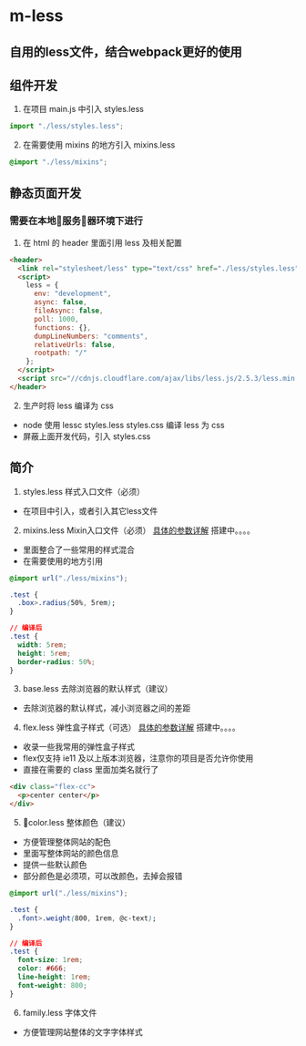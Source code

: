 # m-less

## 自用的less文件，结合webpack更好的使用
## 组件开发

1. 在项目 main.js 中引入 styles.less
```js
import "./less/styles.less";
```

2. 在需要使用 mixins 的地方引入 mixins.less
```css
@import "./less/mixins";
```

## 静态页面开发
### 需要在本地服务器环境下进行

1. 在 html 的 header 里面引用 less 及相关配置
```html
<header>
  <link rel="stylesheet/less" type="text/css" href="./less/styles.less">
  <script>
    less = {
      env: "development",
      async: false,
      fileAsync: false,
      poll: 1000,
      functions: {},
      dumpLineNumbers: "comments",
      relativeUrls: false,
      rootpath: "/"
    };
  </script>
  <script src="//cdnjs.cloudflare.com/ajax/libs/less.js/2.5.3/less.min.js"></script>
</header>
```

2. 生产时将 less 编译为 css
+ node 使用 lessc styles.less styles.css 编译 less 为 css
+ 屏蔽上面开发代码，引入 styles.css

## 简介

1. styles.less 样式入口文件（必须）
- 在项目中引入，或者引入其它less文件

2. mixins.less  Mixin入口文件（必须）
[具体的参数详解](https://ououe.com) 搭建中。。。。
- 里面整合了一些常用的样式混合
- 在需要使用的地方引用
```css
@import url("./less/mixins");

.test {
  .box>.radius(50%, 5rem);
}

// 编译后
.test {
  width: 5rem;
  height: 5rem;
  border-radius: 50%;
}
```

3. base.less  去除浏览器的默认样式（建议）
- 去除浏览器的默认样式，减小浏览器之间的差距

4. flex.less  弹性盒子样式（可选）
[具体的参数详解](https://ououe.com) 搭建中。。。。
- 收录一些我常用的弹性盒子样式
- flex仅支持 ie11 及以上版本浏览器，注意你的项目是否允许你使用
- 直接在需要的 class 里面加类名就行了
```html
<div class="flex-cc">
  <p>center center</p>
</div>
```

5. color.less  整体颜色（建议）
- 方便管理整体网站的配色
- 里面写整体网站的颜色信息
- 提供一些默认颜色
- 部分颜色是必须项，可以改颜色，去掉会报错
```css
@import url("./less/mixins");

.test {
  .font>.weight(800, 1rem, @c-text);
}

// 编译后
.test {
  font-size: 1rem;
  color: #666;
  line-height: 1rem;
  font-weight: 800;
}
```

6. family.less  字体文件
- 方便管理网站整体的文字字体样式